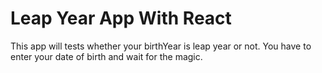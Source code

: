 # Leap Year App With React
This app will tests whether your birthYear is leap year or not. You have to enter your date of birth and wait for the magic.
